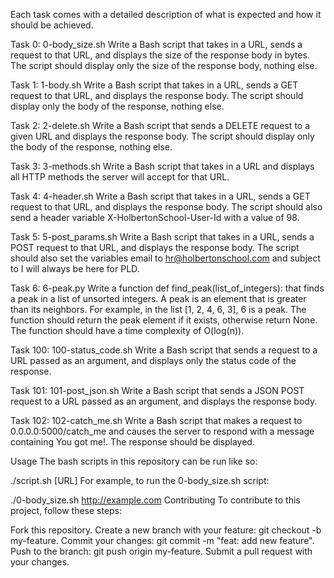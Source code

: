Each task comes with a detailed description of what is expected and how it should be achieved.

Task 0: 0-body_size.sh
Write a Bash script that takes in a URL, sends a request to that URL, and displays the size of the response body in bytes. The script should display only the size of the response body, nothing else.

Task 1: 1-body.sh
Write a Bash script that takes in a URL, sends a GET request to that URL, and displays the response body. The script should display only the body of the response, nothing else.

Task 2: 2-delete.sh
Write a Bash script that sends a DELETE request to a given URL and displays the response body. The script should display only the body of the response, nothing else.

Task 3: 3-methods.sh
Write a Bash script that takes in a URL and displays all HTTP methods the server will accept for that URL.

Task 4: 4-header.sh
Write a Bash script that takes in a URL, sends a GET request to that URL, and displays the response body. The script should also send a header variable X-HolbertonSchool-User-Id with a value of 98.

Task 5: 5-post_params.sh
Write a Bash script that takes in a URL, sends a POST request to that URL, and displays the response body. The script should also set the variables email to hr@holbertonschool.com and subject to I will always be here for PLD.

Task 6: 6-peak.py
Write a function def find_peak(list_of_integers): that finds a peak in a list of unsorted integers. A peak is an element that is greater than its neighbors. For example, in the list [1, 2, 4, 6, 3], 6 is a peak. The function should return the peak element if it exists, otherwise return None. The function should have a time complexity of O(log(n)).

Task 100: 100-status_code.sh
Write a Bash script that sends a request to a URL passed as an argument, and displays only the status code of the response.

Task 101: 101-post_json.sh
Write a Bash script that sends a JSON POST request to a URL passed as an argument, and displays the response body.

Task 102: 102-catch_me.sh
Write a Bash script that makes a request to 0.0.0.0:5000/catch_me and causes the server to respond with a message containing You got me!. The response should be displayed.

Usage
The bash scripts in this repository can be run like so:

./script.sh [URL]
For example, to run the 0-body_size.sh script:

./0-body_size.sh http://example.com
Contributing
To contribute to this project, follow these steps:

Fork this repository.
Create a new branch with your feature: git checkout -b my-feature.
Commit your changes: git commit -m "feat: add new feature".
Push to the branch: git push origin my-feature.
Submit a pull request with your changes.
